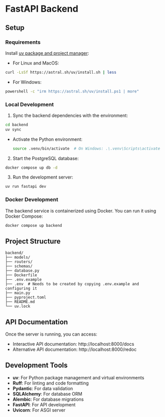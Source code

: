 # FastAPI Backend

## Setup

### Requirements

Install [uv package and project manager](https://docs.astral.sh/uv/):

- For Linux and MacOS:

```bash
curl -LsSf https://astral.sh/uv/install.sh | less
```

- For Windows:

```bash
powershell -c "irm https://astral.sh/uv/install.ps1 | more"
```

### Local Development

1. Sync the backend dependencies with the environment:

```bash
cd backend
uv sync
```

- Activate the Python environment:
  ```bash
  source .venv/bin/activate  # On Windows: .\.venv\Scripts\activate
  ```

2. Start the PostgreSQL database:

```bash
docker compose up db -d
```

3. Run the development server:

```bash
uv run fastapi dev
```

### Docker Development

The backend service is containerized using Docker. You can run it using Docker Compose:

```bash
docker compose up backend
```

## Project Structure

```
backend/
├── models/
├── routers/
├── schemas/
├── database.py
├── Dockerfile
├── .env.example
├── .env  # Needs to be created by copying .env.example and configuring it
├── main.py
├── pyproject.toml
├── README.md
└── uv.lock
```

## API Documentation

Once the server is running, you can access:

- Interactive API documentation: http://localhost:8000/docs
- Alternative API documentation: http://localhost:8000/redoc

## Development Tools

- **uv**: For Python package management and virtual environments
- **Ruff**: For linting and code formatting
- **Pydantic**: For data validation
- **SQLAlchemy**: For database ORM
- **Alembic**: For database migrations
- **FastAPI**: For API development
- **Uvicorn**: For ASGI server
